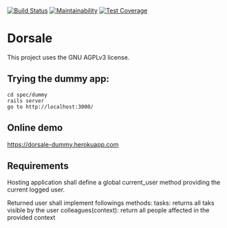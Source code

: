 [![Build Status](https://semaphoreci.com/api/v1/agilidee/dorsale/branches/delete_id_cards/badge.svg)](https://semaphoreci.com/agilidee/dorsale)
[![Maintainability](https://api.codeclimate.com/v1/badges/c3b2143566f714fcb104/maintainability)](https://codeclimate.com/github/agilidee/dorsale/maintainability)
[![Test Coverage](https://api.codeclimate.com/v1/badges/c3b2143566f714fcb104/test_coverage)](https://codeclimate.com/github/agilidee/dorsale/test_coverage)

# Dorsale

This project uses the GNU AGPLv3 license.


## Trying the dummy app:

```
cd spec/dummy
rails server
go to http://localhost:3000/
```

## Online demo

https://dorsale-dummy.herokuapp.com

## Requirements
Hosting application shall define a global current_user method providing the current logged user.

Returned user shall implement followings methods:
tasks: returns all taks visible by the user
colleagues(context): return all people affected in the provided context

